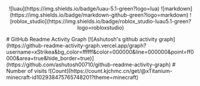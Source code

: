 <p align="center">
![luau](https://img.shields.io/badge/luau-5.1-green?logo=lua)
![markdown](https://img.shields.io/badge/markdown-github-green?logo=markdown)
![roblox_studio](https://img.shields.io/badge/roblox_studio-luau5.1-green?logo=robloxstudio)
</p>
# GitHub Readme Activity Graph  
[![Ashutosh's github activity graph](https://github-readme-activity-graph.vercel.app/graph?username=xStrikea&bg_color=ffffff&color=000000&line=000000&point=ff0000&area=true&hide_border=true)](https://github.com/ashutosh00710/github-readme-activity-graph)
# Number of visits  
![Count](https://count.kjchmc.cn/get/@xTitanium-minecraft-id102938475765748201?theme=minecraft)